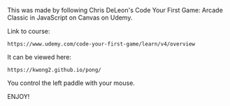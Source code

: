 
This was made by following Chris DeLeon's Code Your First Game: Arcade Classic in JavaScript on Canvas on Udemy.

Link to course:
```
https://www.udemy.com/code-your-first-game/learn/v4/overview
```

It can be viewed here:
```
https://kwong2.github.io/pong/
```

You control the left paddle with your mouse.

ENJOY!